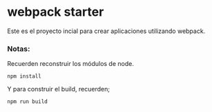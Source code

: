 # webpack starter


Este es el proyecto incial para crear aplicaciones utilizando webpack.

### Notas:
Recuerden reconstruir los módulos de node.

```
npm install
```
Y para construir el build, recuerden;
```
npm run build 
```
